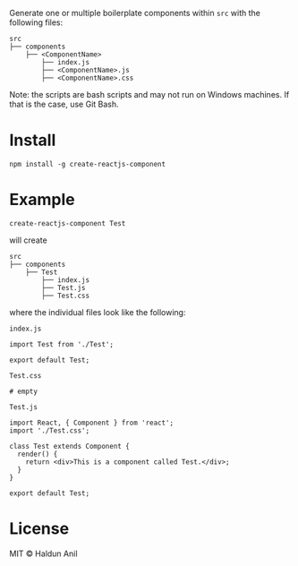 Generate one or multiple boilerplate components within `src` with the following files:

```
src
├── components
	├── <ComponentName>
		├── index.js
		├── <ComponentName>.js
		├── <ComponentName>.css
```

Note: the scripts are bash scripts and may not run on Windows machines. If that is the case, use Git Bash.

# Install

```
npm install -g create-reactjs-component
```

# Example

```
create-reactjs-component Test
```

will create

```
src
├── components
	├── Test
		├── index.js
		├── Test.js
		├── Test.css
```

where the individual files look like the following:

`index.js`

```
import Test from './Test';

export default Test;
```

`Test.css`

```
# empty
```

`Test.js`

```
import React, { Component } from 'react';
import './Test.css';

class Test extends Component {
  render() {
    return <div>This is a component called Test.</div>;
  }
}

export default Test;
```

# License

MIT © Haldun Anil